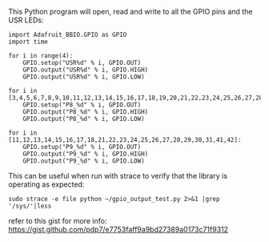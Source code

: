 This Python program will open, read and write to all the GPIO pins and the USR LEDs:
```
import Adafruit_BBIO.GPIO as GPIO
import time

for i in range(4):
    GPIO.setup("USR%d" % i, GPIO.OUT)
    GPIO.output("USR%d" % i, GPIO.HIGH)
    GPIO.output("USR%d" % i, GPIO.LOW)

for i in [3,4,5,6,7,8,9,10,11,12,13,14,15,16,17,18,19,20,21,22,23,24,25,26,27,28,29,30,31,32,33,34,35,36,37,38,39,40,41,42,43,44,45,46]:
    GPIO.setup("P8_%d" % i, GPIO.OUT)
    GPIO.output("P8_%d" % i, GPIO.HIGH)
    GPIO.output("P8_%d" % i, GPIO.LOW)

for i in [11,12,13,14,15,16,17,18,21,22,23,24,25,26,27,28,29,30,31,41,42]:
    GPIO.setup("P9_%d" % i, GPIO.OUT)
    GPIO.output("P9_%d" % i, GPIO.HIGH)
    GPIO.output("P9_%d" % i, GPIO.LOW)
```

This can be useful when run with strace to verify that the library is operating as expected:
```
sudo strace -e file python ~/gpio_output_test.py 2>&1 |grep '/sys/'|less
```

refer to this gist for more info:
https://gist.github.com/pdp7/e7753faff9a9bd27389a0173c71f9312
